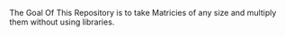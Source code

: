 The Goal Of This Repository is to take Matricies of any size and multiply them without using libraries. 
